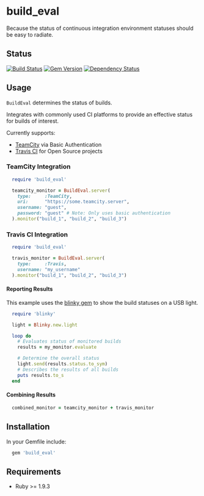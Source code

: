 # build_eval #

Because the status of continuous integration environment statuses should be easy to radiate.

## Status ##

[![Build Status](https://travis-ci.org/MYOB-Technology/build_eval.png)](https://travis-ci.org/MYOB-Technology/build_eval)
[![Gem Version](https://badge.fury.io/rb/build_eval.svg)](http://badge.fury.io/rb/build_eval)
[![Dependency Status](https://gemnasium.com/MYOB-Technology/build_eval.png)](https://gemnasium.com/MYOB-Technology/build_eval)

## Usage ##

```BuildEval``` determines the status of builds.

Integrates with commonly used CI platforms to provide an effective status for builds of interest.

Currently supports:

* [TeamCity](https://www.jetbrains.com/teamcity/) via Basic Authentication
* [Travis CI](https://travis-ci.org/) for Open Source projects

### TeamCity Integration ###

```ruby
  require 'build_eval'

  teamcity_monitor = BuildEval.server(
    type:     :TeamCity,
    uri:      "https://some.teamcity.server",
    username: "guest",
    password: "guest" # Note: Only uses basic authentication
  ).monitor("build_1", "build_2", "build_3")
```

### Travis CI Integration ###

```ruby
  require 'build_eval'

  travis_monitor = BuildEval.server(
    type:     :Travis,
    username: "my_username"
  ).monitor("build_1", "build_2", "build_3")
```

#### Reporting Results ####

This example uses the [blinky gem](https://github.com/perryn/blinky) to show the build statuses on a USB light.

```ruby
  require 'blinky'

  light = Blinky.new.light

  loop do
    # Evaluates status of monitored builds
    results = my_monitor.evaluate 

    # Determine the overall status
    light.send(results.status.to_sym)
    # Describes the results of all builds
    puts results.to_s 
  end
```

#### Combining Results #### 

```ruby
  combined_monitor = teamcity_monitor + travis_monitor
```

## Installation ##

In your Gemfile include:

```ruby
  gem 'build_eval'
```

## Requirements ##

* Ruby >= 1.9.3
